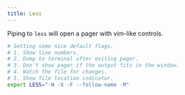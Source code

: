 ```yaml
---
title: Less
---
```


Piping to `less` will open a pager with vim-like controls.
```sh
# Setting some nice default flags.
# 1. Show line numbers.
# 2. Dump to terminal after exiting pager.
# 3. Don't show pager if the output fits in the window.
# 4. Watch the file for changes.
# 5. Show file location indicator.
export LESS="-N -X -F --follow-name -M"
```
